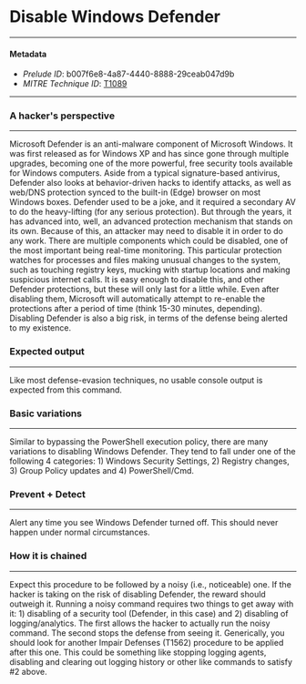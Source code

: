 
# Disable Windows Defender

---

#### Metadata

- *Prelude ID*: b007f6e8-4a87-4440-8888-29ceab047d9b
- *MITRE Technique ID*: [T1089](https://attack.mitre.org/techniques/T1089)

---

### A hacker's perspective

---

Microsoft Defender is an anti-malware component of Microsoft Windows. It was first released as for Windows XP and has since gone through multiple upgrades, becoming one of the more powerful, free security tools available for Windows computers. Aside from a typical signature-based antivirus, Defender also looks at behavior-driven hacks to identify attacks, as well as web/DNS protection synced to the built-in (Edge) browser on most Windows boxes. Defender used to be a joke, and it required a secondary AV to do the heavy-lifting (for any serious protection). But through the years, it has advanced into, well, an advanced protection mechanism that stands on its own. Because of this, an attacker may need to disable it in order to do any work. There are multiple components which could be disabled, one of the most important being real-time monitoring. This particular protection watches for processes and files making unusual changes to the system, such as touching registry keys, mucking with startup locations and making suspicious internet calls. It is easy enough to disable this, and other Defender protections, but these will only last for a little while. Even after disabling them, Microsoft will automatically attempt to re-enable the protections after a period of time (think 15-30 minutes, depending). Disabling Defender is also a big risk, in terms of the defense being alerted to my existence. 

### Expected output

---

Like most defense-evasion techniques, no usable console output is expected from this command. 

### Basic variations

---

Similar to bypassing the PowerShell execution policy, there are many variations to disabling Windows Defender. They tend to fall under one of the following 4 categories: 1) Windows Security Settings, 2) Registry changes, 3) Group Policy updates and 4) PowerShell/Cmd. 

### Prevent + Detect

---

Alert any time you see Windows Defender turned off. This should never happen under normal circumstances. 

### How it is chained

---

Expect this procedure to be followed by a noisy (i.e., noticeable) one. If the hacker is taking on the risk of disabling Defender, the reward should outweigh it. Running a noisy command requires two things to get away with it: 1) disabling of a security tool (Defender, in this case) and 2) disabling of logging/analytics. The first allows the hacker to actually run the noisy command. The second stops the defense from seeing it. Generically, you should look for another Impair Defenses (T1562) procedure to be applied after this one. This could be something like stopping logging agents, disabling and clearing out logging history or other like commands to satisfy #2 above. 
